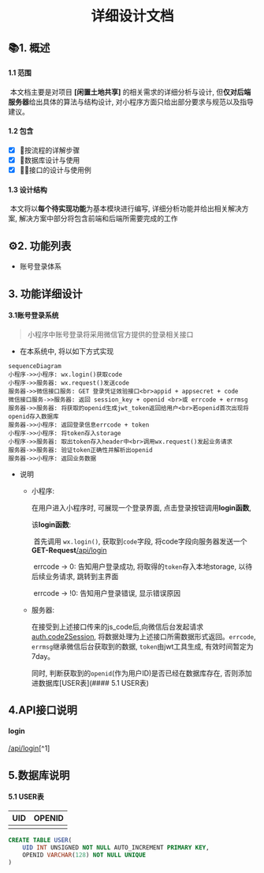 <h1><center>详细设计文档</center></h1>



## 📚︎1. 概述

#### 1.1 范围

​	本文档主要是对项目 **[闲置土地共享]** 的相关需求的详细分析与设计, 但**仅对后端服务器**给出具体的算法与结构设计, 对小程序方面只给出部分要求与规范以及指导建议。

#### 1.2 包含

- [x] 🌊按流程的详解步骤
- [x] 🐬数据库设计与使用
- [x] 👨‍🔧接口的设计与使用例

#### 1.3 设计结构

​	本文将以**每个待实现功能**为基本模块进行编写, 详细分析功能并给出相关解决方案, 解决方案中部分将包含前端和后端所需要完成的工作

## ⚙️2. 功能列表

- 账号登录体系

## 3. 功能详细设计

#### 3.1账号登录系统

> 小程序中账号登录将采用微信官方提供的登录相关接口

- 在本系统中, 将以如下方式实现

```mermaid
sequenceDiagram
小程序->>小程序: wx.login()获取code
小程序->>服务器: wx.request()发送code
服务器->>微信接口服务: GET 登录凭证效验接口<br>appid + appsecret + code
微信接口服务->>服务器: 返回 session_key + openid <br>或 errcode + errmsg
服务器->>服务器: 将获取的openid生成jwt_token返回给用户<br>若openid首次出现将openid存入数据库
服务器->>小程序: 返回登录信息errcode + token
小程序->>小程序: 将token存入storage
小程序->>服务器: 取出token存入header中<br>调用wx.request()发起业务请求
服务器->>服务器: 验证token正确性并解析出openid
服务器->>小程序: 返回业务数据
```

- 说明

  - 小程序:

    在用户进入小程序时, 可展现一个登录界面, 点击登录按钮调用**login函数**,

    该**login函数**:

    ​	首先调用 `wx.login()`, 获取到`code`字段, 将code字段向服务器发送一个**GET-Request**[/api/login](####login)

    ​	errcode -> 0:	告知用户登录成功, 将取得的`token`存入本地storage, 以待后续业务请求, 跳转到主界面

    ​	errcode -> !0:   告知用户登录错误, 显示错误原因

  - 服务器:

    在接受到上述接口传来的js_code后,向微信后台发起请求[auth.code2Session](https://developers.weixin.qq.com/miniprogram/dev/api-backend/open-api/login/auth.code2Session.html), 将数据处理为上述接口所需数据形式返回。`errcode`, `errmsg`继承微信后台获取到的数据, `token`由jwt工具生成, 有效时间暂定为7day。

    同时, 判断获取到的`openid`(作为用户ID)是否已经在数据库存在, 否则添加进数据库[USER表](#### 5.1 USER表)

## 4.API接口说明

#### login
[/api/login](https://www.eolink.com/share/project/api/detail?groupID=-1&apiID=48000826&shareCode=36iWep&shareToken=$2y$10$UrwSpCNcoPLs9YAUDSpDae4HoEBmekVFlA~2FKmLaQ~2FXF.KJjpHZ56C&shareID=375768)[^1]

## 5.数据库说明

#### 5.1 USER表

| UID  | OPENID |
| ---- | ------ |
|      |        |

```sql
CREATE TABLE USER(
	UID INT UNSIGNED NOT NULL AUTO_INCREMENT PRIMARY KEY,
    OPENID VARCHAR(128) NOT NULL UNIQUE
)
```

